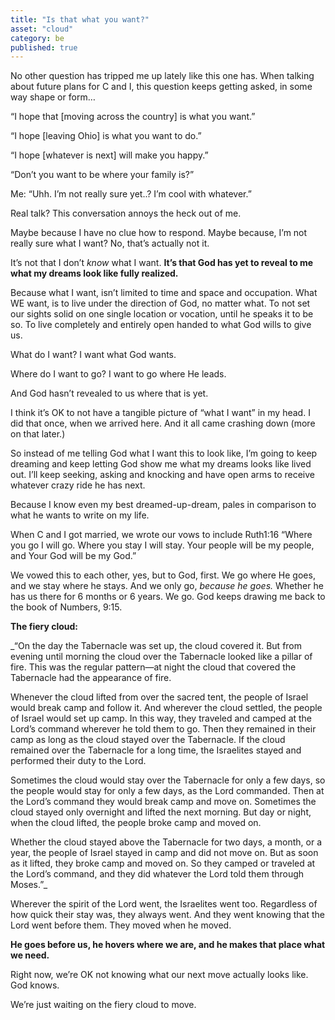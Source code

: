 ```yaml
---
title: "Is that what you want?"
asset: "cloud"
category: be
published: true
---
```

No other question has tripped me up lately like this one has. When talking about future plans for C and I, this question keeps getting asked, in some way shape or form…

“I hope that [moving across the country] is what you want.”

“I hope [leaving Ohio] is what you want to do.”

“I hope [whatever is next] will make you happy.”

“Don’t you want to be where your family is?”

Me: “Uhh. I’m not really sure yet..? I’m cool with whatever.”

Real talk? This conversation annoys the heck out of me. 

Maybe because I have no clue how to respond. Maybe because, I’m not really sure what I want? No, that’s actually not it. 

It’s not that I don’t _know_ what I want. **It’s that God has yet to reveal to me what my dreams look like fully realized.**

Because what I want, isn’t limited to time and space and occupation. What WE want, is to live under the direction of God, no matter what. To not set our sights solid on one single location or vocation, until he speaks it to be so. To live completely and entirely open handed to what God wills to give us.

What do I want? I want what God wants. 

Where do I want to go? I want to go where He leads. 

And God hasn’t revealed to us where that is yet.

I think it’s OK to not have a tangible picture of “what I want” in my head. I did that once, when we arrived here. And it all came crashing down (more on that later.)

So instead of me telling God what I want this to look like, I’m going to keep dreaming and keep letting God show me what my dreams looks like lived out.  I’ll keep seeking, asking and knocking and have open arms to receive whatever crazy ride he has next.

Because I know even my best dreamed-up-dream, pales in comparison to what he wants to write on my life.

When C and I got married, we wrote our vows to include Ruth1:16 “Where you go I will go. Where you stay I will stay. Your people will be my people, and Your God will be my God.”

We vowed this to each other, yes, but to God, first. We go where He goes, and we stay where he stays. And we only go, _because he goes._ Whether he has us there for 6 months or 6 years. We go.
God keeps drawing me back to the book of Numbers, 9:15. 

**The fiery cloud:**

_“On the day the Tabernacle was set up, the cloud covered it.  But from evening until morning the cloud over the Tabernacle looked like a pillar of fire. This was the regular pattern—at night the cloud that covered the Tabernacle had the appearance of fire.
 
 Whenever the cloud lifted from over the sacred tent, the people of Israel would break camp and follow it. And wherever the cloud settled, the people of Israel would set up camp. In this way, they traveled and camped at the Lord’s command wherever he told them to go. Then they remained in their camp as long as the cloud stayed over the Tabernacle.  If the cloud remained over the Tabernacle for a long time, the Israelites stayed and performed their duty to the Lord. 
 
 Sometimes the cloud would stay over the Tabernacle for only a few days, so the people would stay for only a few days, as the Lord commanded. Then at the Lord’s command they would break camp and move on. Sometimes the cloud stayed only overnight and lifted the next morning. But day or night, when the cloud lifted, the people broke camp and moved on.
 
 Whether the cloud stayed above the Tabernacle for two days, a month, or a year, the people of Israel stayed in camp and did not move on. But as soon as it lifted, they broke camp and moved on. So they camped or traveled at the Lord’s command, and they did whatever the Lord told them through Moses.”_

Wherever the spirit of the Lord went, the Israelites went too. Regardless of how quick their stay was, they always went. And they went knowing that the Lord went before them. They moved when he moved.

**He goes before us, he hovers where we are, and he makes that place what we need.**

Right now, we’re OK not knowing what our next move actually looks like. God knows.

We’re just waiting on the fiery cloud to move.

